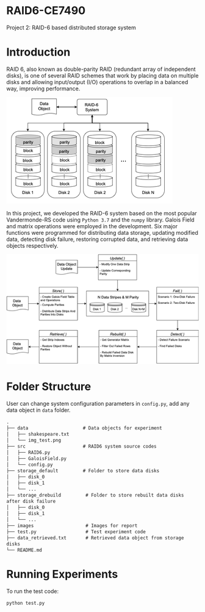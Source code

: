 # RAID6-CE7490

Project 2: RAID-6 based distributed storage system

# Introduction

RAID 6, also known as double-parity RAID (redundant array of independent disks), is one of several RAID schemes that work by placing data on multiple disks and allowing input/output (I/O) operations to overlap in a balanced way, improving performance.

![](https://github.com/siyue-zhang/RAID6-CE7490/blob/master/images/system.png)

In this project, we developed the RAID-6 system based on the most popular Vandermonde-RS code using ```Python 3.7``` and the ```numpy``` library. Galois Field and matrix operations were employed in the development. Six major functions were programmed for distributing data storage, updating modified data, detecting disk failure, restoring corrupted data, and retrieving data objects respectively.

![](https://github.com/siyue-zhang/RAID6-CE7490/blob/master/images/flow.png)


# Folder Structure

User can change system configuration parameters in ```config.py```, add any data object in ```data``` folder.

```
.
├── data                    # Data objects for experiment
│   ├── shakespeare.txt
│   └── img_test.png
├── src                     # RAID6 system source codes
│   ├── RAID6.py
│   ├── GaloisField.py 
│   └── config.py     
├── storage_default         # Folder to store data disks
│   ├── disk_0
│   ├── disk_1
│   └── ...      
├── storage_drebuild         # Folder to store rebuilt data disks after disk failure
│   ├── disk_0
│   ├── disk_1
│   └── ...  
├── images                   # Images for report
├── test.py                  # Test experiment code
├── data_retrieved.txt       # Retrieved data object from storage disks
└── README.md
```

# Running Experiments

To run the test code:

```
python test.py 
```


